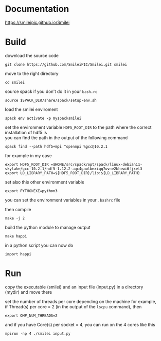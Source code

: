 # Documentation
https://smileipic.github.io/Smilei

# Build 
download the source code
```
git clone https://github.com/SmileiPIC/Smilei.git smilei
```

move to the right directory
```
cd smilei
``` 

source spack if you don't do it in your `bash.rc` 
```
source $SPACK_DIR/share/spack/setup-env.sh
```

load the smilei enviroment 
```
spack env activate -p myspacksmilei
```

set the environment variable `HDF5_ROOT_DIR` to the path where the correct installation of hdf5 is  
you can find the path in the output of the following command 
```
spack find --path hdf5+mpi ^openmpi %gcc@10.2.1
```
for example in my case
```
export HDF5_ROOT_DIR =$HOME/src/spack/opt/spack/linux-debian11-skylake/gcc-10.2.1/hdf5-1.12.2-aqc4gaolbexiqq7wvne2bhewi6fjxet3
export LD_LIBRARY_PATH=${HDF5_ROOT_DIR}/lib:${LD_LIBRARY_PATH}
```

set also this other environment variable 
```
export PYTHONEXE=python3
``` 

you can set the environment variables in your `.bashrc` file

then compile
```
make -j 2
``` 

build the python module to manage output 
```
make happi
```

in a python script you can now do
```
import happi
```

# Run 
copy the executable (smilei) and an input file (input.py) in a directory (mydir) and move there 

set the number of threads per core depending on the machine 
for example, if Thread(s) per core = 2 (in the output of the `lscpu` command), then
```
export OMP_NUM_THREADS=2
```

and if you have Core(s) per socket = 4, you can run on the 4 cores like this 
```
mpirun -np 4 ./smilei input.py
```